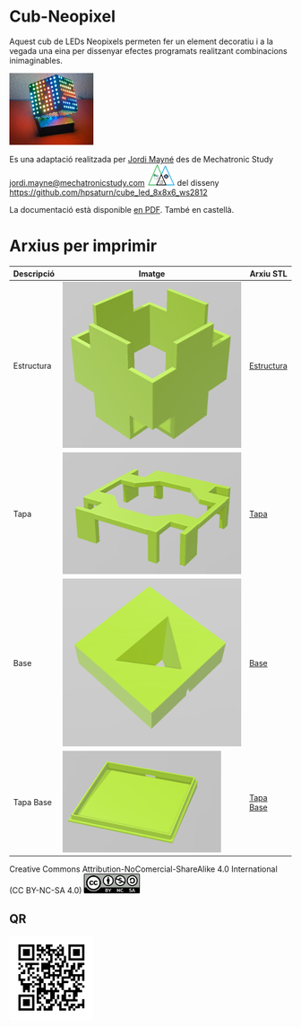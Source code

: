 # Cub-Neopixel
Aquest cub de LEDs Neopixels permeten fer un element decoratiu i a la vegada una eina per dissenyar efectes programats realitzant combinacions inimaginables.  

<img src="Imatges/Cube2.jpg" width="150" />      

Es una adaptació realitzada per [Jordi Mayné](https://github.com/maynej) des de Mechatronic Study jordi.mayne@mechatronicstudy.com <img src="Imatges/Logo3senseFons.png" width="50" />
del disseny  https://github.com/hpsaturn/cube_led_8x8x6_ws2812 

La documentació està disponible [en PDF](https://github.com/maynej/Cube-Neopixel/tree/main/DOC). També en castellà.

# Arxius per imprimir 
  
Descripció         | Imatge          | Arxiu STL    
------------- | ------------- | ------------- 
Estructura |![](Imatges/Cube_Body.png) | [Estructura](STL/cube_body.stl)
Tapa |![](Imatges/Cube_Cap2.png) | [Tapa](STL/Cube_Cap2.stl)
Base |![](Imatges/Base.png) | [Base](STL/Cube_Base2.stl)
Tapa Base |![](Imatges/BaseLID.png) | [Tapa Base](STL/cube_base_lid.stl)

Creative Commons Attribution-NoComercial-ShareAlike 4.0 International (CC BY-NC-SA 4.0)  <img src="Imatges/CC.png" width="100" />

## QR
<img src="Imatges/qrcode.png" width="150" /> 
